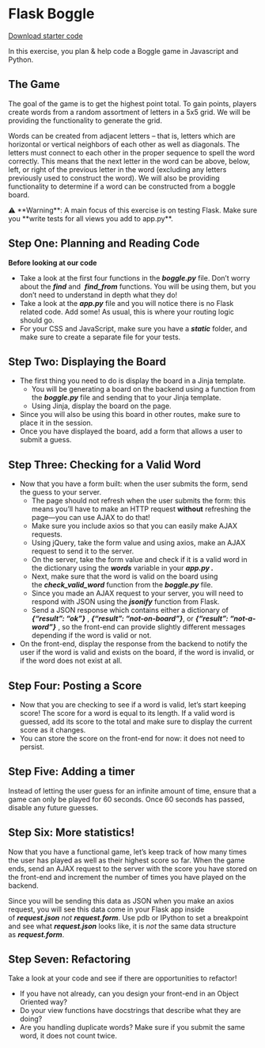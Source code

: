# Flask Boggle

[Download starter code](https://curric.springboard.com/software-engineering-career-track/default/exercises/flask-boggle.zip)

In this exercise, you plan & help code a Boggle game in Javascript and Python.

## **The Game**

The goal of the game is to get the highest point total. To gain points, players create words from a random assortment of letters in a 5x5 grid. We will be providing the functionality to generate the grid.

Words can be created from adjacent letters – that is, letters which are horizontal or vertical neighbors of each other as well as diagonals. The letters must connect to each other in the proper sequence to spell the word correctly. This means that the next letter in the word can be above, below, left, or right of the previous letter in the word (excluding any letters previously used to construct the word). We will also be providing functionality to determine if a word can be constructed from a boggle board.

<aside>
⚠️ **Warning**: A main focus of this exercise is on testing Flask. Make sure you **write tests for all views you add to app.py**.

</aside>

## **Step One: Planning and Reading Code**

**Before looking at our code**

- Take a look at the first four functions in the ***boggle.py*** file. Don’t worry about the ***find*** and  ***find_from*** functions. You will be using them, but you don’t need to understand in depth what they do!
- Take a look at the ***app.py*** file and you will notice there is no Flask related code. Add some! As usual, this is where your routing logic should go.
- For your CSS and JavaScript, make sure you have a ***static*** folder, and make sure to create a separate file for your tests.

## **Step Two: Displaying the Board**

- The first thing you need to do is display the board in a Jinja template.
    - You will be generating a board on the backend using a function from the ***boggle.py*** file and sending that to your Jinja template.
    - Using Jinja, display the board on the page.
- Since you will also be using this board in other routes, make sure to place it in the session.
- Once you have displayed the board, add a form that allows a user to submit a guess.

## **Step Three: Checking for a Valid Word**

- Now that you have a form built: when the user submits the form, send the guess to your server.
    - The page should not refresh when the user submits the form: this means you’ll have to make an HTTP request **without** refreshing the page—you can use AJAX to do that!
    - Make sure you include axios so that you can easily make AJAX requests.
    - Using jQuery, take the form value and using axios, make an AJAX request to send it to the server.
    - On the server, take the form value and check if it is a valid word in the dictionary using the ***words*** variable in your ***app.py .***
    - Next, make sure that the word is valid on the board using the ***check_valid_word*** function from the ***boggle.py*** file.
    - Since you made an AJAX request to your server, you will need to respond with JSON using the ***jsonify*** function from Flask.
    - Send a JSON response which contains either a dictionary of ***{“result”: “ok”}*** , ***{“result”: “not-on-board”}***, or ***{“result”: “not-a-word”}*** , so the front-end can provide slightly different messages depending if the word is valid or not.
- On the front-end, display the response from the backend to notify the user if the word is valid and exists on the board, if the word is invalid, or if the word does not exist at all.

## **Step Four: Posting a Score**

- Now that you are checking to see if a word is valid, let’s start keeping score! The score for a word is equal to its length. If a valid word is guessed, add its score to the total and make sure to display the current score as it changes.
- You can store the score on the front-end for now: it does not need to persist.

## **Step Five: Adding a timer**

Instead of letting the user guess for an infinite amount of time, ensure that a game can only be played for 60 seconds. Once 60 seconds has passed, disable any future guesses.

## **Step Six: More statistics!**

Now that you have a functional game, let’s keep track of how many times the user has played as well as their highest score so far. When the game ends, send an AJAX request to the server with the score you have stored on the front-end and increment the number of times you have played on the backend.

Since you will be sending this data as JSON when you make an axios request, you will see this data come in your Flask app inside of ***request.json*** *not* ***request.form***. Use pdb or IPython to set a breakpoint and see what ***request.json*** looks like, it is *not* the same data structure as ***request.form***.

## **Step Seven: Refactoring**

Take a look at your code and see if there are opportunities to refactor!

- If you have not already, can you design your front-end in an Object Oriented way?
- Do your view functions have docstrings that describe what they are doing?
- Are you handling duplicate words? Make sure if you submit the same word, it does not count twice.
